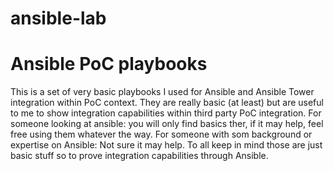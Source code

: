 # ansible-lab
<H1>Ansible PoC playbooks</H1>
This is a set of very basic playbooks I used for Ansible and Ansible Tower integration within PoC context.
They are really basic (at least) but are useful to me to show integration capabilities within third party PoC integration.
For someone looking at ansible: you will only find basics ther, if it may help, feel free using them whatever the way.
For someone with som background or expertise on Ansible: Not sure it may help.
To all keep in mind those are just basic stuff so to prove integration capabilities through Ansible.
